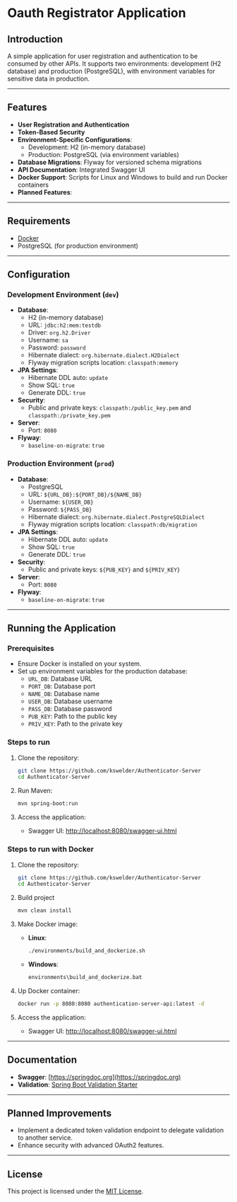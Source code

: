 # Oauth Registrator Application

## Introduction
A simple application for user registration and authentication to be consumed by other APIs. It supports two environments: development (H2 database) and production (PostgreSQL), with environment variables for sensitive data in production.

---

## Features
- **User Registration and Authentication**
- **Token-Based Security**
- **Environment-Specific Configurations**:
    - Development: H2 (in-memory database)
    - Production: PostgreSQL (via environment variables)
- **Database Migrations**: Flyway for versioned schema migrations
- **API Documentation**: Integrated Swagger UI
- **Docker Support**: Scripts for Linux and Windows to build and run Docker containers
- **Planned Features**:

---

## Requirements
- [Docker](https://docs.docker.com/engine/install/)
- PostgreSQL (for production environment)

---

## Configuration

### Development Environment (`dev`)
- **Database**:
    - H2 (in-memory database)
    - URL: `jdbc:h2:mem:testdb`
    - Driver: `org.h2.Driver`
    - Username: `sa`
    - Password: `password`
    - Hibernate dialect: `org.hibernate.dialect.H2Dialect`
    - Flyway migration scripts location: `classpath:memory`
- **JPA Settings**:
    - Hibernate DDL auto: `update`
    - Show SQL: `true`
    - Generate DDL: `true`
- **Security**:
    - Public and private keys: `classpath:/public_key.pem` and `classpath:/private_key.pem`
- **Server**:
    - Port: `8080`
- **Flyway**:
    - `baseline-on-migrate`: `true`

### Production Environment (`prod`)
- **Database**:
    - PostgreSQL
    - URL: `${URL_DB}:${PORT_DB}/${NAME_DB}`
    - Username: `${USER_DB}`
    - Password: `${PASS_DB}`
    - Hibernate dialect: `org.hibernate.dialect.PostgreSQLDialect`
    - Flyway migration scripts location: `classpath:db/migration`
- **JPA Settings**:
    - Hibernate DDL auto: `update`
    - Show SQL: `true`
    - Generate DDL: `true`
- **Security**:
    - Public and private keys: `${PUB_KEY}` and `${PRIV_KEY}`
- **Server**:
    - Port: `8080`
- **Flyway**:
    - `baseline-on-migrate`: `true`

---

## Running the Application

### Prerequisites
- Ensure Docker is installed on your system.
- Set up environment variables for the production database:
    - `URL_DB`: Database URL
    - `PORT_DB`: Database port
    - `NAME_DB`: Database name
    - `USER_DB`: Database username
    - `PASS_DB`: Database password
    - `PUB_KEY`: Path to the public key
    - `PRIV_KEY`: Path to the private key

### Steps to run
1. Clone the repository:
    ```bash
    git clone https://github.com/kswelder/Authenticator-Server
    cd Authenticator-Server
    ```

2. Run Maven:
    ```bash
    mvn spring-boot:run
    ```

3. Access the application:
    - Swagger UI: [http://localhost:8080/swagger-ui.html](http://localhost:8080/swagger-ui.html)

### Steps to run with Docker
1. Clone the repository:
   ```bash
   git clone https://github.com/kswelder/Authenticator-Server
   cd Authenticator-Server
   ```
2. Build project
   ```bash
   mvn clean install
   ```

3. Make Docker image:
    - **Linux**:
      ```bash
      ./environments/build_and_dockerize.sh
      ```
    - **Windows**:
      ```cmd
      environments\build_and_dockerize.bat
      ```

4. Up Docker container:
    ```bash
    docker run -p 8080:8080 authentication-server-api:latest -d
     ```

5. Access the application:
    - Swagger UI: [http://localhost:8080/swagger-ui.html](http://localhost:8080/swagger-ui.html)

---

## Documentation
- **Swagger**: [https://springdoc.org](https://springdoc.org)
- **Validation**: [Spring Boot Validation Starter](https://mvnrepository.com/artifact/org.springframework.boot/spring-boot-starter-validation/3.0.2)

---

## Planned Improvements
- Implement a dedicated token validation endpoint to delegate validation to another service.
- Enhance security with advanced OAuth2 features.

---

## License
This project is licensed under the [MIT License](LICENSE).

